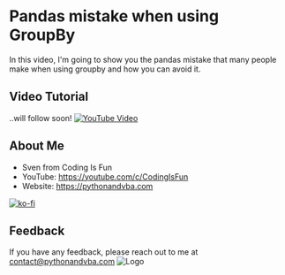 # Pandas mistake when using GroupBy
In this video, I'm going to show you the pandas mistake that many people make when using groupby and how you can avoid it.

## Video Tutorial
..will follow soon!
[![YouTube Video](https://img.youtube.com/vi/XXX/0.jpg)](https://youtu.be/XXX)


## About Me
- Sven from Coding Is Fun
- YouTube: https://youtube.com/c/CodingIsFun
- Website: https://pythonandvba.com

[![ko-fi](https://ko-fi.com/img/githubbutton_sm.svg)](https://ko-fi.com/X7X47Q0EG)

## Feedback
If you have any feedback, please reach out to me at contact@pythonandvba.com
![Logo](https://www.pythonandvba.com/banner-img)
